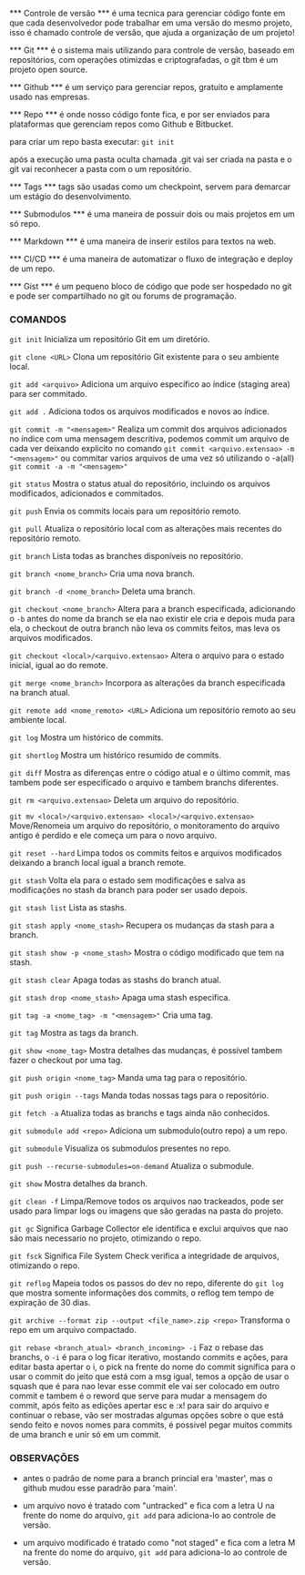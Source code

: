 *** Controle de versão ***
é uma tecnica para gerenciar código fonte em que cada desenvolvedor
pode trabalhar em uma versão do mesmo projeto, isso é chamado
controle de versão, que ajuda a organização de um projeto!

*** Git ***
é o sistema mais utilizando para controle de versão, baseado em
repositórios, com operações otimizdas e criptografadas, o git tbm é
um projeto open source.

*** Github ***
é um serviço para gerenciar repos, gratuito e amplamente usado nas
empresas.

*** Repo ***
é onde nosso código fonte fica, e por ser enviados para plataformas
que gerenciam repos como Github e Bitbucket.

para criar um repo basta executar:
`git init`

após a execução uma pasta oculta chamada .git vai ser criada na
pasta e o git vai reconhecer a pasta com o um repositório.

*** Tags ***
tags são usadas como um checkpoint, servem para demarcar um estágio do
desenvolvimento.

*** Submodulos ***
é uma maneira de possuir dois ou mais projetos em um só repo.

*** Markdown ***
é uma maneira de inserir estilos para textos na web.

*** CI/CD ***
é uma maneira de automatizar o fluxo de integração e deploy de um repo.

*** Gist ***
é um pequeno bloco de código que pode ser hospedado no git e pode ser
compartilhado no git ou forums de programação.

### COMANDOS

`git init`
Inicializa um repositório Git em um diretório.

`git clone <URL>`
Clona um repositório Git existente para o seu ambiente local.

`git add <arquivo>`
Adiciona um arquivo específico ao índice (staging area) para ser commitado.

`git add .`
Adiciona todos os arquivos modificados e novos ao índice.

`git commit -m "<mensagem>"`
Realiza um commit dos arquivos adicionados no índice com uma mensagem descritiva,
podemos commit um arquivo de cada ver deixando explicito no comando
`git commit <arquivo.extensao> -m "<mensagem>"`
ou commitar varios arquivos de uma vez só utilizando o -a(all)
`git commit -a -m "<mensagem>"`

`git status`
Mostra o status atual do repositório, incluindo os arquivos modificados, adicionados e commitados.

`git push`
Envia os commits locais para um repositório remoto.

`git pull`
Atualiza o repositório local com as alterações mais recentes do repositório remoto.

`git branch`
Lista todas as branches disponíveis no repositório.

`git branch <nome_branch>`
Cria uma nova branch.

`git branch -d <nome_branch>`
Deleta uma branch.

`git checkout <nome_branch>`
Altera para a branch especificada, adicionando o `-b` antes do nome da branch
se ela nao existir ele cria e depois muda para ela, o checkout de outra branch
não leva os commits feitos, mas leva os arquivos modificados.

`git checkout <local>/<arquivo.extensao>`
Altera o arquivo para o estado inicial, igual ao do remote.

`git merge <nome_branch>`
Incorpora as alterações da branch especificada na branch atual.

`git remote add <nome_remoto> <URL>`
Adiciona um repositório remoto ao seu ambiente local.

`git log`
Mostra um histórico de commits.

`git shortlog`
Mostra um histórico resumido de commits.

`git diff`
Mostra as diferenças entre o código atual e o último commit, mas tambem
pode ser especificado o arquivo e tambem branchs diferentes.

`git rm <arquivo.extensao>`
Deleta um arquivo do repositório.

`git mv <local>/<arquivo.extensao> <local>/<arquivo.extensao>`
Move/Renomeia um arquivo do repositório, o monitoramento do arquivo antigo é
perdido e ele começa um para o novo arquivo.

`git reset --hard`
Limpa todos os commits feitos e arquivos modificados deixando a branch local
igual a branch remote.

`git stash`
Volta ela para o estado sem modificações e salva as modificações no stash da branch
para poder ser usado depois.

`git stash list`
Lista as stashs.

`git stash apply <nome_stash>`
Recupera os mudanças da stash para a branch.

`git stash show -p <nome_stash>`
Mostra o código modificado que tem na stash.

`git stash clear`
Apaga todas as stashs do branch atual.

`git stash drop <nome_stash>`
Apaga uma stash especifica.

`git tag -a <nome_tag> -m "<mensagem>"`
Cria uma tag.

`git tag`
Mostra as tags da branch.

`git show <nome_tag>`
Mostra detalhes das mudanças, é possível tambem fazer o checkout por uma tag.

`git push origin <nome_tag>`
Manda uma tag para o repositório.

`git push origin --tags`
Manda todas nossas tags para o repositório.

`git fetch -a`
Atualiza todas as branchs e tags ainda não conhecidos.

`git submodule add <repo>`
Adiciona um submodulo(outro repo) a um repo.

`git submodule`
Visualiza os submodulos presentes no repo.

`git push --recurse-submodules=on-demand`
Atualiza o submodule.

`git show`
Mostra detalhes da branch.

`git clean -f`
Limpa/Remove todos os arquivos nao trackeados, pode ser usado para limpar
logs ou imagens que são geradas na pasta do projeto.

`git gc`
Significa Garbage Collector ele identifica e exclui arquivos que nao são mais
necessario no projeto, otimizando o repo.

`git fsck`
Significa File System Check verifica a integridade de arquivos,
otimizando o repo.

`git reflog`
Mapeia todos os passos do dev no repo, diferente do `git log` que mostra somente
informações dos commits, o reflog tem tempo de expiração de 30 dias.

`git archive --format zip --output <file_name>.zip <repo>`
Transforma o repo em um arquivo compactado.

`git rebase <branch_atual> <branch_incoming> -i`
Faz o rebase das branchs, o `-i` é para o log ficar iterativo, mostando commits e
ações, para editar basta apertar o i, o pick na frente do nome do commit significa
para o usar o commit do jeito que está com a msg igual, temos a opção de usar o
squash que é para nao levar esse commit ele vai ser colocado em outro commit
e tambem é o reword que serve para mudar a mensagem do commit, após feito as edições
apertar esc e :x! para sair do arquivo e continuar o rebase, vão ser mostradas
algumas opções sobre o que está sendo feito e novos nomes para commits, é possivel
pegar muitos commits de uma branch e unir só em um commit.
### OBSERVAÇÕES

- antes o padrão de nome para a branch princial era 'master', mas o
github mudou esse paradrão para 'main'.

- um arquivo novo é tratado com "untracked" e fica com a letra U na
frente do nome do arquivo, `git add` para adiciona-lo ao controle de
versão.

- um arquivo modificado é tratado como "not staged" e fica com a letra
M na frente do nome do arquivo, `git add` para adiciona-lo ao controle de
versão.